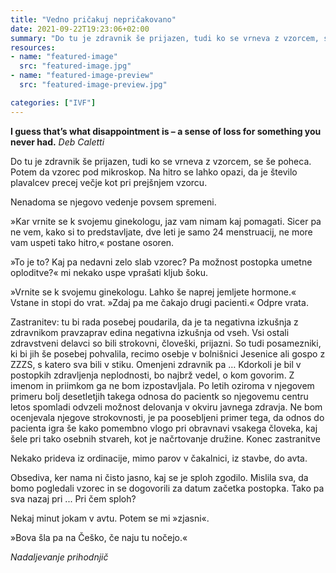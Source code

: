 ```yaml
---
title: "Vedno pričakuj nepričakovano"
date: 2021-09-22T19:23:06+02:00
summary: "Do tu je zdravnik še prijazen, tudi ko se vrneva z vzorcem, se še poheca."
resources:
- name: "featured-image"
  src: "featured-image.jpg"
- name: "featured-image-preview"
  src: "featured-image-preview.jpg"

categories: ["IVF"]
---
```


**I guess that’s what disappointment is – a sense of loss for something you never had.** *Deb Caletti*

Do tu je zdravnik še prijazen, tudi ko se vrneva z vzorcem, se še poheca. Potem da vzorec pod mikroskop. Na hitro se lahko opazi, da je število plavalcev precej večje kot pri prejšnjem vzorcu. 

Nenadoma se njegovo vedenje povsem spremeni.

»Kar vrnite se k svojemu ginekologu, jaz vam nimam kaj pomagati. Sicer pa ne vem, kako si to predstavljate, dve leti je samo 24 menstruacij, ne more vam uspeti tako hitro,« postane osoren.

»To je to? Kaj pa nedavni zelo slab vzorec? Pa možnost postopka umetne oploditve?« mi nekako uspe vprašati kljub šoku.

»Vrnite se k svojemu ginekologu. Lahko še naprej jemljete hormone.« Vstane in stopi do vrat. »Zdaj pa me čakajo drugi pacienti.« Odpre vrata.

Zastranitev: tu bi rada posebej poudarila, da je ta negativna izkušnja z zdravnikom pravzaprav edina negativna izkušnja od vseh. Vsi ostali zdravstveni delavci so bili strokovni, človeški, prijazni. So tudi posamezniki, ki bi jih še posebej pohvalila, recimo osebje v bolnišnici Jesenice ali gospo z ZZZS, s katero sva bili v stiku. 
Omenjeni zdravnik pa … Kdorkoli je bil v postopkih zdravljenja neplodnosti, bo najbrž vedel, o kom govorim. Z imenom in priimkom ga ne bom izpostavljala. Po letih oziroma v njegovem primeru bolj desetletjih takega odnosa do pacientk so njegovemu centru letos spomladi odvzeli možnost delovanja v okviru javnega zdravja. Ne bom ocenjevala njegove strokovnosti, je pa poosebljeni primer tega, da odnos do pacienta igra še kako pomembno vlogo pri obravnavi vsakega človeka, kaj šele pri tako osebnih stvareh, kot je načrtovanje družine.
Konec zastranitve

Nekako prideva iz ordinacije, mimo parov v čakalnici, iz stavbe, do avta.

Obsediva, ker nama ni čisto jasno, kaj se je sploh zgodilo. Mislila sva, da bomo pogledali vzorec in se dogovorili za datum začetka postopka. Tako pa sva nazaj pri ... Pri čem sploh?

Nekaj minut jokam v avtu. Potem se mi »zjasni«. 

»Bova šla pa na Češko, če naju tu nočejo.«

*Nadaljevanje prihodnjič*
